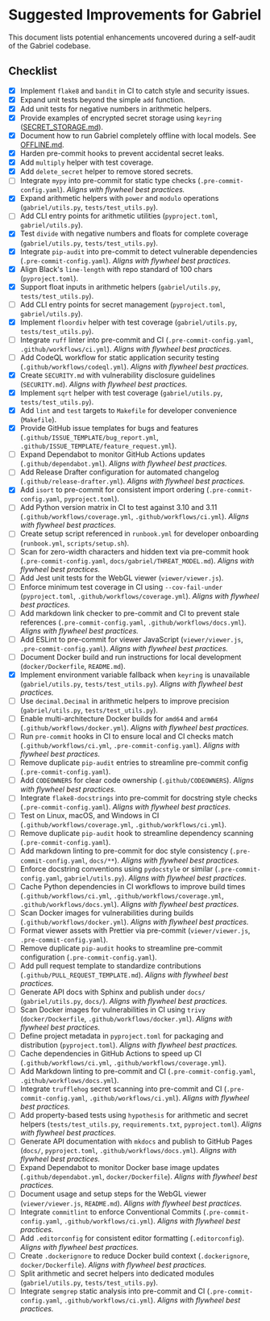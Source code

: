 # Suggested Improvements for Gabriel

This document lists potential enhancements uncovered during a self-audit of the Gabriel codebase.

## Checklist

- [x] Implement `flake8` and `bandit` in CI to catch style and security issues.
- [x] Expand unit tests beyond the simple `add` function.
- [x] Add unit tests for negative numbers in arithmetic helpers.
- [x] Provide examples of encrypted secret storage using `keyring` ([SECRET_STORAGE.md](SECRET_STORAGE.md)).
- [x] Document how to run Gabriel completely offline with local models. See [OFFLINE.md](OFFLINE.md).
- [x] Harden pre-commit hooks to prevent accidental secret leaks.
- [x] Add `multiply` helper with test coverage.
- [x] Add `delete_secret` helper to remove stored secrets.
- [ ] Integrate `mypy` into pre-commit for static type checks (`.pre-commit-config.yaml`).
      *Aligns with flywheel best practices.*
- [x] Expand arithmetic helpers with `power` and `modulo` operations
      (`gabriel/utils.py`, `tests/test_utils.py`).
- [ ] Add CLI entry points for arithmetic utilities (`pyproject.toml`,
      `gabriel/utils.py`).
- [x] Test `divide` with negative numbers and floats for complete coverage
      (`gabriel/utils.py`, `tests/test_utils.py`).
- [x] Integrate `pip-audit` into pre-commit to detect vulnerable dependencies
      (`.pre-commit-config.yaml`). *Aligns with flywheel best practices.*
- [x] Align Black's `line-length` with repo standard of 100 chars (`pyproject.toml`).
- [x] Support float inputs in arithmetic helpers (`gabriel/utils.py`, `tests/test_utils.py`).
- [ ] Add CLI entry points for secret management (`pyproject.toml`, `gabriel/utils.py`).
- [x] Implement `floordiv` helper with test coverage (`gabriel/utils.py`,
      `tests/test_utils.py`).
- [ ] Integrate `ruff` linter into pre-commit and CI (`.pre-commit-config.yaml`,
      `.github/workflows/ci.yml`). *Aligns with flywheel best practices.*
- [ ] Add CodeQL workflow for static application security testing
      (`.github/workflows/codeql.yml`). *Aligns with flywheel best practices.*
- [x] Create `SECURITY.md` with vulnerability disclosure guidelines
      (`SECURITY.md`). *Aligns with flywheel best practices.*
- [x] Implement `sqrt` helper with test coverage (`gabriel/utils.py`,
      `tests/test_utils.py`).
- [x] Add `lint` and `test` targets to `Makefile` for developer convenience
      (`Makefile`).
- [x] Provide GitHub issue templates for bugs and features
      (`.github/ISSUE_TEMPLATE/bug_report.yml`,
      `.github/ISSUE_TEMPLATE/feature_request.yml`).
- [ ] Expand Dependabot to monitor GitHub Actions updates (`.github/dependabot.yml`).
      *Aligns with flywheel best practices.*
- [ ] Add Release Drafter configuration for automated changelog
      (`.github/release-drafter.yml`). *Aligns with flywheel best practices.*
- [x] Add `isort` to pre-commit for consistent import ordering
      (`.pre-commit-config.yaml`, `pyproject.toml`).
- [ ] Add Python version matrix in CI to test against 3.10 and 3.11
      (`.github/workflows/coverage.yml`, `.github/workflows/ci.yml`).
      *Aligns with flywheel best practices.*
- [ ] Create setup script referenced in `runbook.yml` for developer onboarding
      (`runbook.yml`, `scripts/setup.sh`).
- [ ] Scan for zero-width characters and hidden text via pre-commit hook
      (`.pre-commit-config.yaml`, `docs/gabriel/THREAT_MODEL.md`).
      *Aligns with flywheel best practices.*
- [ ] Add Jest unit tests for the WebGL viewer (`viewer/viewer.js`).
- [ ] Enforce minimum test coverage in CI using `--cov-fail-under`
      (`pyproject.toml`, `.github/workflows/coverage.yml`).
      *Aligns with flywheel best practices.*
- [ ] Add markdown link checker to pre-commit and CI to prevent stale references
      (`.pre-commit-config.yaml`, `.github/workflows/docs.yml`).
      *Aligns with flywheel best practices.*
- [ ] Add ESLint to pre-commit for viewer JavaScript
      (`viewer/viewer.js`, `.pre-commit-config.yaml`). *Aligns with flywheel best practices.*
- [ ] Document Docker build and run instructions for local development
      (`docker/Dockerfile`, `README.md`).
- [x] Implement environment variable fallback when `keyring` is unavailable
      (`gabriel/utils.py`, `tests/test_utils.py`). *Aligns with flywheel best practices.*
- [ ] Use `decimal.Decimal` in arithmetic helpers to improve precision
      (`gabriel/utils.py`, `tests/test_utils.py`).
- [ ] Enable multi-architecture Docker builds for `amd64` and `arm64`
      (`.github/workflows/docker.yml`). *Aligns with flywheel best practices.*
- [ ] Run `pre-commit` hooks in CI to ensure local and CI checks match
      (`.github/workflows/ci.yml`, `.pre-commit-config.yaml`). *Aligns with flywheel best practices.*
- [ ] Remove duplicate `pip-audit` entries to streamline pre-commit config
      (`.pre-commit-config.yaml`).
- [ ] Add `CODEOWNERS` for clear code ownership (`.github/CODEOWNERS`).
      *Aligns with flywheel best practices.*
- [ ] Integrate `flake8-docstrings` into pre-commit for docstring style checks
      (`.pre-commit-config.yaml`). *Aligns with flywheel best practices.*
- [ ] Test on Linux, macOS, and Windows in CI
      (`.github/workflows/coverage.yml`, `.github/workflows/ci.yml`).
- [ ] Remove duplicate `pip-audit` hook to streamline dependency scanning
      (`.pre-commit-config.yaml`).
- [ ] Add markdown linting to pre-commit for doc style consistency
      (`.pre-commit-config.yaml`, `docs/**`).
      *Aligns with flywheel best practices.*
- [ ] Enforce docstring conventions using `pydocstyle` or similar
      (`.pre-commit-config.yaml`, `gabriel/utils.py`).
      *Aligns with flywheel best practices.*
- [ ] Cache Python dependencies in CI workflows to improve build times
      (`.github/workflows/ci.yml`, `.github/workflows/coverage.yml`,
      `.github/workflows/docs.yml`).
      *Aligns with flywheel best practices.*
- [ ] Scan Docker images for vulnerabilities during builds
      (`.github/workflows/docker.yml`). *Aligns with flywheel best practices.*
- [ ] Format viewer assets with Prettier via pre-commit
      (`viewer/viewer.js`, `.pre-commit-config.yaml`).
- [ ] Remove duplicate `pip-audit` hooks to streamline pre-commit configuration
      (`.pre-commit-config.yaml`).
- [ ] Add pull request template to standardize contributions (`.github/PULL_REQUEST_TEMPLATE.md`).
      *Aligns with flywheel best practices.*
- [ ] Generate API docs with Sphinx and publish under `docs/`
      (`gabriel/utils.py`, `docs/`). *Aligns with flywheel best practices.*
- [ ] Scan Docker images for vulnerabilities in CI using `trivy`
      (`docker/Dockerfile`, `.github/workflows/docker.yml`). *Aligns with flywheel best practices.*
- [ ] Define project metadata in `pyproject.toml` for packaging and distribution (`pyproject.toml`).
      *Aligns with flywheel best practices.*
- [ ] Cache dependencies in GitHub Actions to speed up CI
      (`.github/workflows/ci.yml`, `.github/workflows/coverage.yml`).
- [ ] Add Markdown linting to pre-commit and CI (`.pre-commit-config.yaml`, `.github/workflows/docs.yml`).
- [ ] Integrate `trufflehog` secret scanning into pre-commit and CI
      (`.pre-commit-config.yaml`, `.github/workflows/ci.yml`).
      *Aligns with flywheel best practices.*
- [ ] Add property-based tests using `hypothesis` for arithmetic and secret helpers
      (`tests/test_utils.py`, `requirements.txt`, `pyproject.toml`).
      *Aligns with flywheel best practices.*
- [ ] Generate API documentation with `mkdocs` and publish to GitHub Pages
      (`docs/`, `pyproject.toml`, `.github/workflows/docs.yml`).
      *Aligns with flywheel best practices.*
- [ ] Expand Dependabot to monitor Docker base image updates
      (`.github/dependabot.yml`, `docker/Dockerfile`).
      *Aligns with flywheel best practices.*
- [ ] Document usage and setup steps for the WebGL viewer
      (`viewer/viewer.js`, `README.md`).
      *Aligns with flywheel best practices.*
- [ ] Integrate `commitlint` to enforce Conventional Commits
      (`.pre-commit-config.yaml`, `.github/workflows/ci.yml`).
      *Aligns with flywheel best practices.*
- [ ] Add `.editorconfig` for consistent editor formatting
      (`.editorconfig`). *Aligns with flywheel best practices.*
- [ ] Create `.dockerignore` to reduce Docker build context
      (`.dockerignore`, `docker/Dockerfile`). *Aligns with flywheel best practices.*
- [ ] Split arithmetic and secret helpers into dedicated modules
      (`gabriel/utils.py`, `tests/test_utils.py`).
- [ ] Integrate `semgrep` static analysis into pre-commit and CI
      (`.pre-commit-config.yaml`, `.github/workflows/ci.yml`).
      *Aligns with flywheel best practices.*
